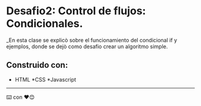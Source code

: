 # Desafio2: Control de flujos: Condicionales.
_En esta clase se explicò sobre el funcionamiento del condicional if y ejemplos, donde se dejò como desafio crear un algoritmo simple.

## Construido con:
 * HTML
 *CSS
 *Javascript


 ---
 ⌨️ con ❤️😊


